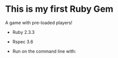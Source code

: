 # This is my first Ruby Gem

A game with pre-loaded players!

* Ruby 2.3.3
* Rspec 3.6

* Run on the command line with: 
